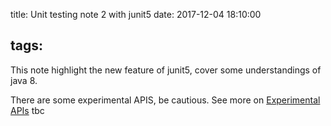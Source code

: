 title: Unit testing note 2 with junit5
date: 2017-12-04 18:10:00
<!-- categories: hexo #unit test -->
tags:
---
This note highlight the new feature of junit5, cover some understandings of java 8. 

There are some experimental APIS, be cautious. See more on [Experimental APIs](http://junit.org/junit5/docs/current/user-guide/#api-evolution-experimental-apis)
tbc